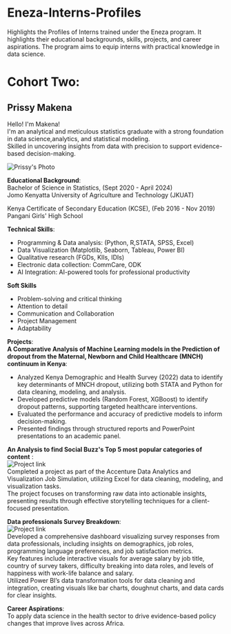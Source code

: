 # Eneza-Interns-Profiles
Highlights the Profiles of Interns trained under the Eneza program. It highlights their educational backgrounds, skills, projects, and career aspirations. The program aims to equip interns with practical knowledge in data science.

# Cohort Two:
## Prissy Makena
Hello! I'm Makena!  
I'm an analytical and meticulous statistics graduate with a strong foundation in data science,analytics, and statistical modeling.  
Skilled in uncovering insights from data with precision to support evidence-based decision-making.

![Prissy's Photo](https://github.com/MakenaPrissy/Eneza-Interns-Profiles/blob/main/Prissy%20Makena-jpg.jpeg)

**Educational Background**:  
Bachelor of Science in Statistics, (Sept 2020 - April 2024)  
Jomo Kenyatta University of Agriculture and Technology (JKUAT)

Kenya Certificate of Secondary Education (KCSE), (Feb 2016 - Nov 2019)  
Pangani Girls' High School

**Technical Skills**:   
- Programming & Data analysis: (Python, R,STATA, SPSS, Excel)  
- Data Visualization (Matplotlib, Seaborn, Tableau, Power BI)  
- Qualitative research (FGDs, KIIs, IDIs)  
- Electronic data collection: CommCare, ODK  
- AI Integration: AI-powered tools for professional productivity

**Soft Skills**
- Problem-solving and critical thinking
- Attention to detail
- Communication and Collaboration
- Project Management
- Adaptability

**Projects**:  
**A Comparative Analysis of Machine Learning models in the Prediction of dropout
from the Maternal, Newborn and Child Healthcare (MNCH) continuum in Kenya**:
- Analyzed Kenya Demographic and Health Survey (2022) data to identify key determinants of MNCH dropout, utilizing both STATA and Python for data cleaning, modeling, and analysis.
- Developed predictive models (Random Forest, XGBoost) to identify dropout patterns, supporting targeted healthcare interventions.
- Evaluated the performance and accuracy of predictive models to inform decision-making.
- Presented findings through structured reports and PowerPoint presentations to an academic panel.

**An Analysis to find Social Buzz's Top 5 most popular categories of content** :  
![Project link](https://github.com/MakenaPrissy/Accenture-data-analytics-visualization)  
Completed a project as part of the Accenture Data Analytics and Visualization Job Simulation, utilizing Excel for data cleaning, modeling, and visualization tasks.  
The project focuses on transforming raw data into actionable insights, presenting results through effective storytelling techniques for a client-focused presentation.

**Data professionals Survey Breakdown**:  
![Project link](https://mavenanalytics.io/project/21259)  
Developed a comprehensive dashboard visualizing survey responses from data professionals, including insights on demographics, job roles, programming language preferences, and job satisfaction metrics.  
Key features include interactive visuals for average salary by job title, country of survey takers, difficulty breaking into data roles, and levels of happiness with work-life balance and salary.  
Utilized Power BI’s data transformation tools for data cleaning and integration, creating visuals like bar charts, doughnut charts, and data cards for clear insights.  

**Career Aspirations**:  
To apply data science in the health sector to drive evidence-based policy changes that improve lives across Africa.
